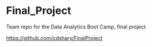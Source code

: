 # Final_Project
Team repo for the Data Analytics Boot Camp, final project

https://github.com/cdshary/FinalProject
